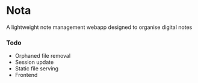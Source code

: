 # Nota

A lightweight note management webapp designed to organise digital notes

### Todo

* Orphaned file removal
* Session update
* Static file serving
* Frontend
